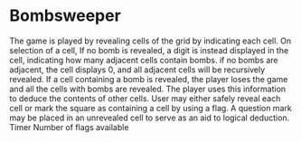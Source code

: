 # Bombsweeper

The game is played by revealing cells of the grid by indicating each cell. 
On selection of a cell,
If no bomb is revealed, a digit is instead displayed in the cell, indicating how many adjacent cells contain bombs.
if no bombs are adjacent, the cell displays 0, and all adjacent cells will be recursively revealed.
If a cell containing a bomb is revealed, the player loses the game and all the cells with bombs are revealed.
The player uses this information to deduce the contents of other cells.
User may either safely reveal each cell or mark the square as containing a cell by using a flag.
A question mark may be placed in an unrevealed cell to serve as an aid to logical deduction.
Timer
Number of flags available
